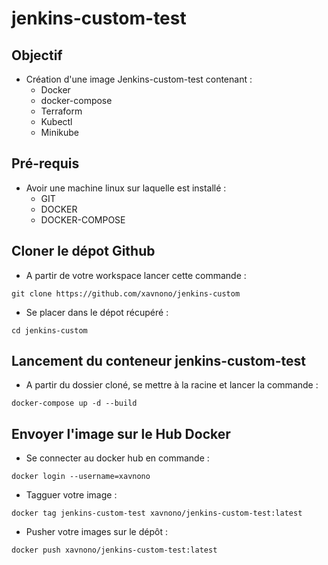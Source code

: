 # jenkins-custom-test

## Objectif
* Création d'une image Jenkins-custom-test contenant :
    - Docker
    - docker-compose
    - Terraform
    - Kubectl
    - Minikube

## Pré-requis
* Avoir une machine linux sur laquelle est installé : 
    - GIT
    - DOCKER
    - DOCKER-COMPOSE 

## Cloner le dépot Github
* A partir de votre workspace lancer cette commande :
```
git clone https://github.com/xavnono/jenkins-custom
```
* Se placer dans le dépot récupéré :
```
cd jenkins-custom
```

## Lancement du conteneur jenkins-custom-test
* A partir du dossier cloné, se mettre à la racine et lancer la commande :
```
docker-compose up -d --build
```

## Envoyer l'image sur le Hub Docker
* Se connecter au docker hub en commande :
```
docker login --username=xavnono 
```
* Tagguer votre image :
```
docker tag jenkins-custom-test xavnono/jenkins-custom-test:latest
```
* Pusher votre images sur le dépôt :
```
docker push xavnono/jenkins-custom-test:latest
```